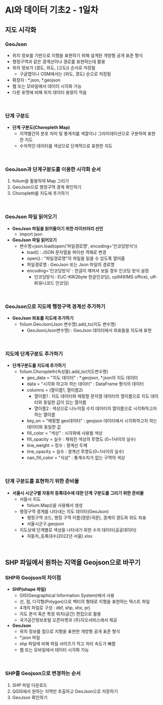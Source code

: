 # AI와 데이터 기초2 - 1일차

## 지도 시각화

### GeoJson

- 위치 정보를 기반으로 지형을 표현하기 위해 설계된 개방형 공개 표준 형식
- 행정구역과 같은 경계선이나 경로를 표현하는데 활용
- 위치 정보가 (경도, 위도, (고도)) 순서로 저장됨
    - 구글앱이나 OSM에서는 (위도, 경도) 순으로 저장됨
- 확장자 : *.json, *.geojson
- 웹 또는 모바일에서 데이터 시각화 가능
- 다른 포맷에 비해 위치 데이터 용량이 적음

<br/>

### 단계 구분도

- **단계 구분도(Choropleth Map)**
    - 지역별간의 분포 차이 및 통계치를 색깔이나 그라이데이션으로 구분하여 표현한 지도
    - 수치적인 데이터를 색상으로 단계적으로 표현한 지도

<br/>

### GeoJson과 단계구분도를 이용한 시각화 순서

1. folium을 활용하여 Map 그리기
2. GeoJson으로 행정구역 경계 확인하기
3. Choropleth를 지도에 추가하기

<br/>

### GeoJson 파일 읽어오기

- **GeoJson 파일을 읽어들이기 위한 라이브러리 선언**
    - import json
- **GeoJson 파일 읽어오기**
    - 변수명=json.load(open('파일경로명', encoding='인코딩방식'))
        - load() : JSON 문자열을 파이썬 객체로 변경
        - open() : "파일경로명"의 파일을 읽을 수 있도록 열어줌
        - 파일경로명 : GeoJson 또는 Json 파일의 경로명
        - encoding='인코딩방식' : 한글이 깨져셔 보일 경우 인코딩 방식 설정
            - 인코딩방식 : EUC-KR(2byte 한글인코딩), cp949(MS office), utf-8(유니코드 인코딩)

<br/>

### GeoJson으로 지도에 행정구역 경계선 추가하기

- **GeoJson 좌표를 지도에 추가하기**
    - folium.GeoJson(Json 변수명).add_to(지도 변수명)
        - GeoJson(Json변수명) : GeoJson 데이터에서 좌표들을 지도에 표현

<br/>

### 지도에 단계구분도 추가하기

- **단계구분도를 지도에 추가하기**
    - folium.Choropleth(속성들).add_to(지도변수명)
        - geo_data = "지도 데이터" : *.geojson, *.json의 지도 데이터
        - data = "시각화 하고자 하는 데이터" : DataFrame 형식의 데이터
        - columns = (열이름1, 열이름2)
            - 열이름1 : 지도 데이터와 매핑할 문자열 데이터의 열이름으로 지도 데이터와 동일한 값이 있는 열이름
            - 열이름2 : 색상으로 나누어질 수치 데이터의 열이름으로 시각화하고자 하는 열이름
        - key_on = "매핑할 geo데이터" : geojson 데이터에서 시각화하고자 하는 데이터와 동일한 값
        - fill_color = "색상" : 시각화에 사용될 색상
        - fill_opacity = 실수 : 채워진 색상의 투명도 (0~1사이의 실수)
        - line_weight = 정수 : 경계선 두께
        - line_opacity = 실수 : 경계선 투명도(0~1사이의 실수)
        - nan_fill_color = "식상" : 통계수치가 없는 구역의 색상

<br/>

### 단계 구분도를 표현하기 위한 준비물

- **서울시 시군구별 자동차 등록대수에 대한 단계 구분도를 그리기 위한 준비물**
    - 서울시 지도
        - folium.Map()을 사용해서 생성
    - 행정구역 경계를 나타내는 지도 데이터(GeoJson)
        - 행정구역 코드, 행정 구역 이름(영문/국문), 경계의 경도와 위도 좌표
        - 서울시군구.geojson
    - 지도상에 단계별로 색상을 나타내기 위한 수치 데이터(공공데이터)
        - 자동차_등록대수(2022년 서울).xlsx

<br/>

## SHP 파일에서 원하는 지역을 Geojson으로 바꾸기

### SHP와 Geojson의 차이점

- **SHP(shape 파일)**
    - GIS(Geographical Information System)에서 사용
    - 선, 점, 다각형(Polygon)으로 벡터의 형태로 지형을 표현하는 텍스트 파일
    - 4개의 파일로 구성 : dbf, shp, shx, prj
    - 지도 분석 혹은 특정 위치(공간) 편집으로 활용
    - 국가공간정보포털 오픈마켓과 (주)지오서비스에서 제공
- **GeoJson**
    - 위치 정보를 점으로 지형을 표현한 개방형 공개 표준 형식
    - *.json 파일
    - shp 파일에 비해 파일 사이즈가 작고 처리 속도가 빠름
    - 웹 또는 모바일에서 데이터 시각화 가능

<br/>

### SHP를 Geojson으로 변경하는 순서

1. SHP 파일 다운로드
2. QGIS에서 원하는 지역만 추출하고 GeoJson으로 저장하기
3. GeoJson 확인하기